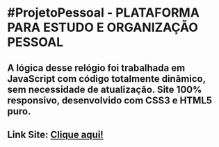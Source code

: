 # #ProjetoPessoal - PLATAFORMA PARA ESTUDO E ORGANIZAÇÃO PESSOAL

## A lógica desse relógio foi trabalhada em JavaScript com código totalmente dinâmico, sem necessidade de atualização. Site 100% responsivo, desenvolvido com CSS3 e HTML5 puro. 
## Link Site: <a href="https://guibublitz.github.io/ContagemRegressivaFimDoAno/" target="_blank">Clique aqui!</a>


